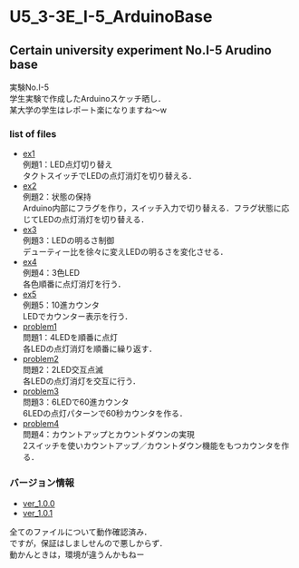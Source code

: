 # U5_3-3E_I-5_ArduinoBase
## Certain university experiment No.I-5 Arudino base

実験No.I-5<br>
学生実験で作成したArduinoスケッチ晒し．<br>
某大学の学生はレポート楽になりますね〜w

### list of files
<ul>
  <li>
    <a href="https://github.com/UtusemiUltimate-of-the-darkness/U5_3-3E_I-5_ArduinoBase/blob/master/sketch/ex1/ex1.ino">ex1</a><br>
    例題1：LED点灯切り替え<br>
    タクトスイッチでLEDの点灯消灯を切り替える．
  </li>
  <li>
    <a href="https://github.com/UtusemiUltimate-of-the-darkness/U5_3-3E_I-5_ArduinoBase/blob/master/sketch/ex2/ex2.ino">ex2</a><br>
    例題2：状態の保持<br>
    Arduino内部にフラグを作り，スイッチ入力で切り替える．フラグ状態に応じてLEDの点灯消灯を切り替える．
  </li>
  <li>
    <a href="https://github.com/UtusemiUltimate-of-the-darkness/U5_3-3E_I-5_ArduinoBase/blob/master/sketch/ex3/ex3.ino">ex3</a><br>
    例題3：LEDの明るさ制御<br>
    デューティー比を徐々に変えLEDの明るさを変化させる．
  </li>
  <li>
    <a href="https://github.com/UtusemiUltimate-of-the-darkness/U5_3-3E_I-5_ArduinoBase/blob/master/sketch/ex4/ex4.ino">ex4</a><br>
    例題4：3色LED<br>
    各色順番に点灯消灯を行う．
  </li>
  <li>
    <a href="https://github.com/UtusemiUltimate-of-the-darkness/U5_3-3E_I-5_ArduinoBase/blob/master/sketch/ex5/ex5.ino">ex5</a><br>
    例題5：10進カウンタ<br>
    LEDでカウンター表示を行う．
  </li>
  <li>
    <a href="https://github.com/UtusemiUltimate-of-the-darkness/U5_3-3E_I-5_ArduinoBase/blob/master/sketch/problem1/problem1.ino">problem1</a><br>
    問題1：4LEDを順番に点灯<br>
    各LEDの点灯消灯を順番に繰り返す．
  </li>
  <li>
    <a href="https://github.com/UtusemiUltimate-of-the-darkness/U5_3-3E_I-5_ArduinoBase/blob/master/sketch/problem2/problem2.ino">problem2</a><br>
    問題2：2LED交互点滅<br>
    各LEDの点灯消灯を交互に行う．
  </li>
  <li>
    <a href="https://github.com/UtusemiUltimate-of-the-darkness/U5_3-3E_I-5_ArduinoBase/blob/master/sketch/problem3/problem3.ino">problem3</a><br>
    問題3：6LEDで60進カウンタ<br>
    6LEDの点灯パターンで60秒カウンタを作る．
  </li>
  <li>
    <a href="https://github.com/UtusemiUltimate-of-the-darkness/U5_3-3E_I-5_ArduinoBase/blob/master/sketch/problem4/problem4.ino">problem4</a><br>
    問題4：カウントアップとカウントダウンの実現<br>
    2スイッチを使いカウントアップ／カウントダウン機能をもつカウンタを作る．
  </li>
</ul>

### バージョン情報

<ul>
  <li>
    <a href="https://github.com/UtsusemiUltimate-of-the-darkness/U5_3-3E_I-5_ArduinoBase/tree/ver_1.0.0">ver_1.0.0</a>
  </li>
  <li>
    <a href="https://github.com/UtsusemiUltimate-of-the-darkness/U5_3-3E_I-5_ArduinoBase/tree/ver_1.0.1">ver_1.0.1</a>
  </li>
</ul>


全てのファイルについて動作確認済み．<br>
ですが，保証はしましせんので悪しからず．<br>
動かんときは，環境が違うんかもねー


